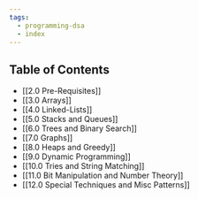 ```yaml
---
tags:
  - programming-dsa
  - index
---
```

## Table of Contents 
- [[2.0 Pre-Requisites]]
- [[3.0 Arrays]]
- [[4.0 Linked-Lists]]
- [[5.0 Stacks and Queues]]
- [[6.0 Trees and Binary Search]]
- [[7.0 Graphs]]
- [[8.0 Heaps and Greedy]]
- [[9.0 Dynamic Programming]]
- [[10.0 Tries and String Matching]]
- [[11.0 Bit Manipulation and Number Theory]]
- [[12.0 Special Techniques and Misc Patterns]]

